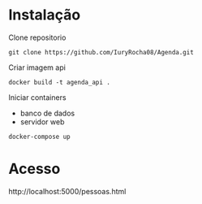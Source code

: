 # Instalação

Clone repositorio 
```
git clone https://github.com/IuryRocha08/Agenda.git
```

Criar imagem api
```
docker build -t agenda_api .
```

Iniciar containers 
- banco de dados
- servidor web
```
docker-compose up
```

# Acesso 
http://localhost:5000/pessoas.html